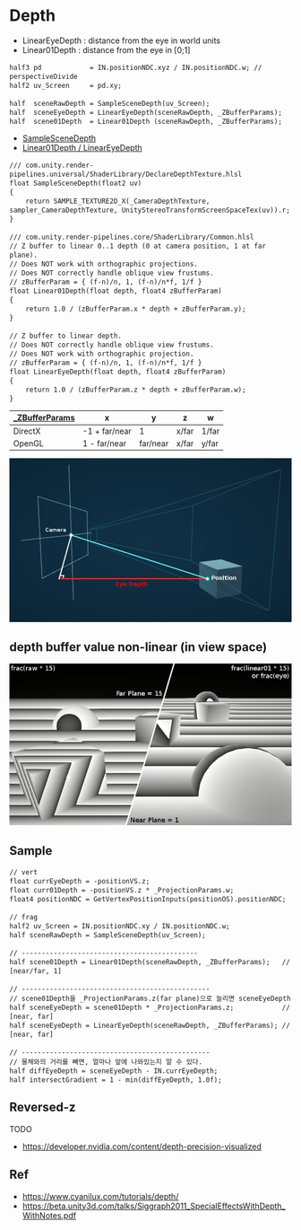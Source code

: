 # Depth

- LinearEyeDepth : distance from the eye in world units
- Linear01Depth : distance from the eye in [0;1]

``` hlsl
half3 pd            = IN.positionNDC.xyz / IN.positionNDC.w; // perspectiveDivide
half2 uv_Screen     = pd.xy;

half  sceneRawDepth = SampleSceneDepth(uv_Screen);
half  sceneEyeDepth = LinearEyeDepth(sceneRawDepth, _ZBufferParams);
half  scene01Depth  = Linear01Depth (sceneRawDepth, _ZBufferParams);
```

- [SampleSceneDepth](https://github.com/Unity-Technologies/Graphics/blob/master/com.unity.render-pipelines.universal/ShaderLibrary/DeclareDepthTexture.hlsl)
- [Linear01Depth / LinearEyeDepth](https://github.com/Unity-Technologies/Graphics/blob/master/com.unity.render-pipelines.core/ShaderLibrary/Common.hlsl)

``` hlsl
/// com.unity.render-pipelines.universal/ShaderLibrary/DeclareDepthTexture.hlsl
float SampleSceneDepth(float2 uv)
{
    return SAMPLE_TEXTURE2D_X(_CameraDepthTexture, sampler_CameraDepthTexture, UnityStereoTransformScreenSpaceTex(uv)).r;
}

/// com.unity.render-pipelines.core/ShaderLibrary/Common.hlsl
// Z buffer to linear 0..1 depth (0 at camera position, 1 at far plane).
// Does NOT work with orthographic projections.
// Does NOT correctly handle oblique view frustums.
// zBufferParam = { (f-n)/n, 1, (f-n)/n*f, 1/f }
float Linear01Depth(float depth, float4 zBufferParam)
{
    return 1.0 / (zBufferParam.x * depth + zBufferParam.y);
}

// Z buffer to linear depth.
// Does NOT correctly handle oblique view frustums.
// Does NOT work with orthographic projection.
// zBufferParam = { (f-n)/n, 1, (f-n)/n*f, 1/f }
float LinearEyeDepth(float depth, float4 zBufferParam)
{
    return 1.0 / (zBufferParam.z * depth + zBufferParam.w);
}
```

| [_ZBufferParams](https://docs.unity3d.com/Manual/SL-UnityShaderVariables.html) | x             | y        | z     | w     |
|--------------------------------------------------------------------------------|---------------|----------|-------|-------|
| DirectX                                                                        | -1 + far/near | 1        | x/far | 1/far |
| OpenGL                                                                         | 1 - far/near  | far/near | x/far | y/far |

![./res/EyeDepth.png](../res/EyeDepth.png)

## depth buffer value non-linear (in view space)

![./res/DepthComparison.png](../res/DepthComparison.png)

## Sample

``` hlsl
// vert
float currEyeDepth = -positionVS.z;
float curr01Depth = -positionVS.z * _ProjectionParams.w;
float4 positionNDC = GetVertexPositionInputs(positionOS).positionNDC;

// frag
half2 uv_Screen = IN.positionNDC.xy / IN.positionNDC.w;
half sceneRawDepth = SampleSceneDepth(uv_Screen);

// --------------------------------------------
half scene01Depth = Linear01Depth(sceneRawDepth, _ZBufferParams);   //  [near/far, 1]

// -----------------------------------------------
// scene01Depth을 _ProjectionParams.z(far plane)으로 늘리면 sceneEyeDepth
half sceneEyeDepth = scene01Depth * _ProjectionParams.z;            //  [near, far]
half sceneEyeDepth = LinearEyeDepth(sceneRawDepth, _ZBufferParams); //  [near, far]

// -----------------------------------------------
// 물체와의 거리를 빼면, 얼마나 앞에 나와있는지 알 수 있다.
half diffEyeDepth = sceneEyeDepth - IN.currEyeDepth;
half intersectGradient = 1 - min(diffEyeDepth, 1.0f);
```

## Reversed-z

TODO

- <https://developer.nvidia.com/content/depth-precision-visualized>

## Ref

- <https://www.cyanilux.com/tutorials/depth/>
- <https://beta.unity3d.com/talks/Siggraph2011_SpecialEffectsWithDepth_WithNotes.pdf>
